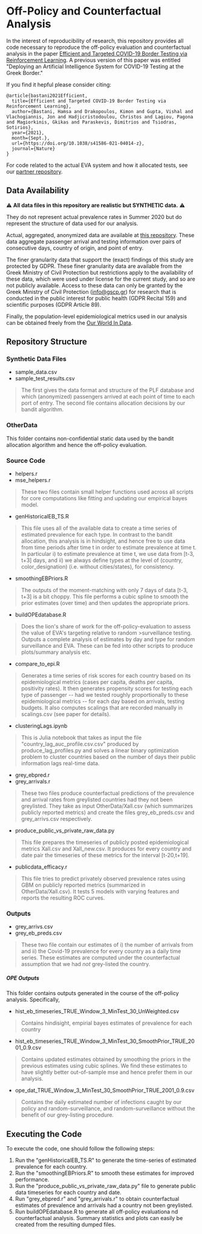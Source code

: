 # Off-Policy and Counterfactual Analysis

In the interest of reproducibility of research, this repository provides all code necessary to reproduce the off-policy evaluation and counterfactual analysis in the paper [Efficient and Targeted COVID-19 Border Testing via Reinforcement Learning](https://www.nature.com/articles/s41586-021-04014-z).  A previous version of this paper was entitled "Deploying an Artificial Intelligence System for COVID-19 Testing at the Greek Border."  



If you find it hepful please consider citing:
```
@article{bastani2021Efficient,
  title={Efficient and Targeted COVID-19 Border Testing via Reinforcement Learning},
  author={Bastani, Hamsa and Drakopoulos, Kimon and Gupta, Vishal and Vlachogiannis, Jon and Hadjicristodoulou, Christos and Lagiou, Pagona and Magiorkinis, Gkikas and Paraskevis, Dimitrios and Tsiodras, Sotirios}, 
  year={2021},
  month={Sept.},
  url={https://doi.org/10.1038/s41586-021-04014-z}, 
  journal={Nature}
}
```

For code related to the actual EVA system and how it allocated tests, see our [partner repository](https://github.com/vgupta1/EvaTargetedCovid19Testing).

## Data Availability

:warning: **All data files in this repository are realistic but SYNTHETIC data.** :warning: 

They do not represent actual prevalence rates in Summer 2020 but do represent the structure of data used for our analysis.  

Actual, aggregated, anonymized data are available at [this repository](https://github.com/kimondr/EVA_Public_Data). These data aggregate
passenger arrival and testing information over pairs of consecutive days, country of origin, and point of entry. 

The finer granularity data that support the (exact) findings of this study are protected by GDPR. These finer granularity data are available from the Greek Ministry of Civil Protection but restrictions apply to the availability of these data, which were used under license for the current study, and so are not publicly available. Access to these data can only be granted by the Greek Ministry of Civil Protection (info@gscp.gr) for research that is conducted in the public interest for public health (GDPR Recital 159) and scientific purposes (GDPR Article 89). 

Finally, the population-level epidemiological metrics used in our analysis can be obtained freely from the [Our World In Data](https://github.com/owid/covid-19-data/tree/master/public/data).


## Repository Structure
### Synthetic Data Files
* sample_data.csv
* sample_test_results.csv
>The first gives the data format and structure of the PLF database and which (anonymized) passengers arrived at each point of time to each port of entry.  The second file contains allocation decisions by our bandit algorithm.

### OtherData
This folder contains non-confidential static data used by the bandit allocation algorithm and hence the off-policy evaluation.

### Source Code
* helpers.r
* mse_helpers.r
>These two files contain small helper functions used across all scripts for core computations like fitting and updating our empirical bayes model.

* genHistoricalEB_TS.R
>This file uses all of the available data to create a time series of estimated prevalence for each type.  In contrast to the bandit allocation, this analysis is in hindsight, and hence free to use data from time periods after time t in order to estimate prevalence at time t.  In particular i) to estimate prevalence at time t, we use data from [t-3, t+3] days, and ii) we always define types at the level of (country, color_designation) (i.e. without cities/states), for consistency.  

* smoothingEBPriors.R
>The outputs of the moment-matching with only 7 days of data [t-3, t+3] is a bit choppy.  This file performs a cubic spline to smooth the prior estimates (over time) and then updates the appropriate priors.  

* buildOPEdatabase.R
>Does the lion's share of work for the off-policy-evaluation to assess the value of EVA's targeting relative to random >surveillance testing.  Outputs a complete analysis of estimates by day and type for random surveillance and EVA.  These can be fed into other scripts to produce plots/summary analysis etc.  

* compare_to_epi.R
>Generates a time series of risk scores for each country based on its epidemiological metrics (cases per capita, deaths per capita, positivity rates). It then generates propensity scores for testing each type of passenger -- had we tested roughly proportionally to these epidemiological metrics -- for each day based on arrivals, testing budgets. It also computes scalings that are recorded manually in scalings.csv (see paper for details).

* clusteringLags.ipynb
>This is Julia notebook that takes as input the file "country_lag_auc_profile.csv.csv" produced by produce_lag_profiles.py and solves a linear binary optimization problem to cluster countries based on the number of days their public information lags real-time data. 

* grey_ebpred.r
* grey_arrivals.r
> These two files produce counterfactual predictions of the prevalence and arrival rates from greylisted countries had they not been greylisted. They take as input OtherData/Xall.csv (which summarizes publicly reported metrics) and create the files grey_eb_preds.csv and grey_arrivs.csv respectively.

* produce_public_vs_private_raw_data.py
> This file prepares the timeseries of publicly posted epidemiological metrics Xall.csv and Xall_new.csv. It produces for every country and date pair the timeseries of these metrics for the interval [t-20,t+19].

* publicdata_efficacy.r
> This file tries to predict privately observed prevalence rates using GBM on publicly reported metrics (summarized in OtherData/Xall.csv). It tests 5 models with varying features and reports the resulting ROC curves.




### Outputs

* grey_arrivs.csv
* grey_eb_preds.csv
>These two file contain our estimates of i) the number of arrivals from and ii) the Covid-19 prevalence for every country as a daily time series.  These estimates are computed under the counterfactual assumption that we had *not* grey-listed the country. 

##### OPE Outputs 
This folder contains outputs generated in the course of the off-policy analysis. Specifically,  
* hist_eb_timeseries_TRUE_Window_3_MinTest_30_UnWeighted.csv
> Contains hindisight, empirial bayes estimates of prevalence for each country

* hist_eb_timeseries_TRUE_Window_3_MinTest_30_SmoothPrior_TRUE_2001_0.9.csv
> Contains updated estimates obtained by smoothing the priors in the previous estimates using cubic splines.  We find these estimates to have slightly better out-of-sample mse and hence prefer them in our analysis.

* ope_dat_TRUE_Window_3_MinTest_30_SmoothPrior_TRUE_2001_0.9.csv
> Contains the daily estimated number of infections caught by our policy and random-surveillance, and random-surveillance without the benefit of our grey-listing procedure. 


## Executing the Code
To execute the code, one should follow the following steps:
1. Run the "genHistoricalEB_TS.R" to generate the time-series of estimated prevalence for each country. 
2. Run the "smoothingEBPriors.R" to smooth these estimates for improved performance.
3. Run the "produce_public_vs_private_raw_data.py" file to generate public data timeseries for each country and date. 
4. Run "grey_ebpred.r" and "grey_arrivals.r" to obtain counterfactual estimates of prevalence and arrivals had a country not been greylisted.
5. Run buildOPEdatabase.R to generate all off-policy evaluationa nd counterfactual analysis.  Summary statistics and plots can easily be created from the resulting dumped files.  

